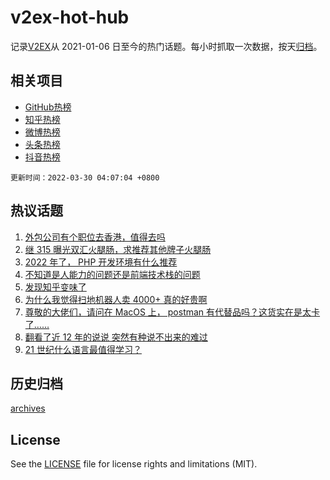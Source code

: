 # v2ex-hot-hub

 记录[V2EX](https://www.v2ex.com/)从 2021-01-06 日至今的热门话题。每小时抓取一次数据，按天[归档](archives)。
 
 ## 相关项目

- [GitHub热榜](https://github.com/snaildev/github-hot-hub)
- [知乎热榜](https://github.com/snaildev/zhihu-hot-hub)
- [微博热榜](https://github.com/snaildev/weibo-hot-hub)
- [头条热榜](https://github.com/snaildev/toutiao-hot-hub)
- [抖音热榜](https://github.com/snaildev/douyin-hot-hub)


 `更新时间：2022-03-30 04:07:04 +0800`

## 热议话题

1. [外包公司有个职位去香港，值得去吗](https://www.v2ex.com/t/843541)
1. [继 315 曝光双汇火腿肠，求推荐其他牌子火腿肠](https://www.v2ex.com/t/843531)
1. [2022 年了， PHP 开发环境有什么推荐](https://www.v2ex.com/t/843525)
1. [不知道是人能力的问题还是前端技术栈的问题](https://www.v2ex.com/t/843599)
1. [发现知乎变味了](https://www.v2ex.com/t/843603)
1. [为什么我觉得扫地机器人卖 4000+ 真的好贵啊](https://www.v2ex.com/t/843546)
1. [尊敬的大佬们，请问在 MacOS 上， postman 有代替品吗？这货实在是太卡了……](https://www.v2ex.com/t/843621)
1. [翻看了近 12 年的说说 突然有种说不出来的难过](https://www.v2ex.com/t/843534)
1. [21 世纪什么语言最值得学习？](https://www.v2ex.com/t/843536)

## 历史归档

[archives](archives)

## License

See the [LICENSE](LICENSE) file for license rights and limitations (MIT).
